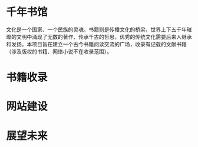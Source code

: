 # 千年书馆
  文化是一个国家、一个民族的灵魂。书籍则是传播文化的桥梁，世界上下五千年璀璨的文明中涌现了无数的著作、传承千古的哲思，优秀的传统文化需要后来人继承和发扬。本项目旨在建立一个古今书籍阅读交流的广场，收录有记载的文献书籍（涉及版权的书籍、网络小说不在收录范围）。

# 书籍收录

# 网站建设

# 展望未来
